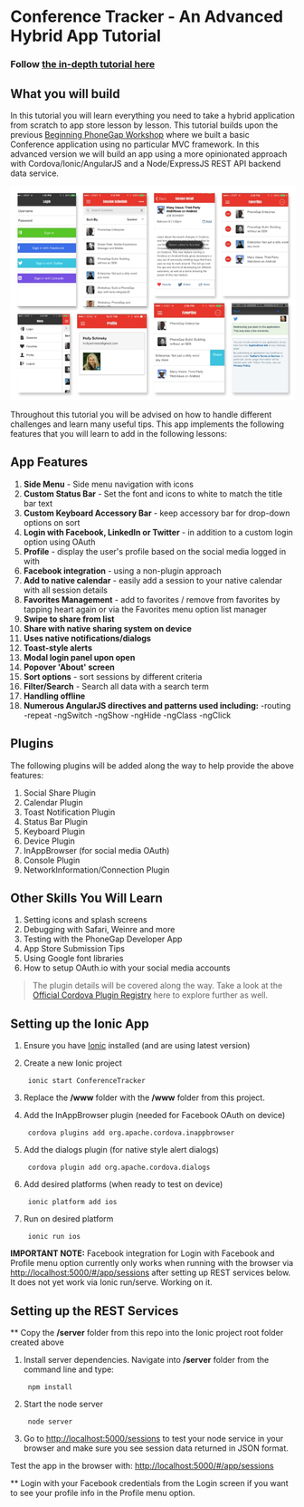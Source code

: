 Conference Tracker - An Advanced Hybrid App Tutorial
===========================

### Follow [the in-depth tutorial here](http://hollyschinsky.github.io/ConferenceTracker/)

## What you will build
In this tutorial you will learn everything you need to take a hybrid application from scratch to app store lesson by lesson.
This tutorial builds upon the previous [Beginning PhoneGap Workshop](hollyschinsky.github.io/phonegap-workshop/) where we built a basic 
Conference application using no particular MVC framework. In this advanced version we will build an app using a more opinionated approach 
with Cordova/Ionic/AngularJS and a Node/ExpressJS REST API backend data service.

![](images/app/app-overview.jpg)

Throughout this tutorial you will be advised on how to handle different challenges and learn many useful tips. This app implements the 
following features that you will learn to add in the following lessons: 

## App Features 
1. **Side Menu** - Side menu navigation with icons
2. **Custom Status Bar** - Set the font and icons to white to match the title bar text
3. **Custom Keyboard Accessory Bar** - keep accessory bar for drop-down options on sort
4. **Login with Facebook, LinkedIn or Twitter** - in addition to a custom login option using OAuth
5. **Profile** - display the user's profile based on the social media logged in with
6. **Facebook integration** - using a non-plugin approach
7. **Add to native calendar** - easily add a session to your native calendar with all session details
8. **Favorites Management** - add to favorites / remove from favorites by tapping heart again or via the Favorites menu option list manager
9. **Swipe to share from list**
10. **Share with native sharing system on device**
11. **Uses native notifications/dialogs**
12. **Toast-style alerts**
13. **Modal login panel upon open**
14. **Popover 'About' screen**
15. **Sort options** - sort sessions by different criteria
16. **Filter/Search** - Search all data with a search term
17. **Handling offline**
17. **Numerous AngularJS directives and patterns used including:**
    -routing
    -repeat
    -ngSwitch
    -ngShow
    -ngHide
    -ngClass
    -ngClick    
 
## Plugins
The following plugins will be added along the way to help provide the above features:

1. Social Share Plugin 
2. Calendar Plugin
3. Toast Notification Plugin
4. Status Bar Plugin
5. Keyboard Plugin
6. Device Plugin
7. InAppBrowser (for social media OAuth)
8. Console Plugin
9. NetworkInformation/Connection Plugin

## Other Skills You Will Learn
1. Setting icons and splash screens
2. Debugging with Safari, Weinre and more
3. Testing with the PhoneGap Developer App
4. App Store Submission Tips
5. Using Google font libraries
6. How to setup OAuth.io with your social media accounts

>The plugin details will be covered along the way. Take a look at the [Official Cordova Plugin Registry](http://plugins.cordova.io) here to explore further as well. 

 

Setting up the Ionic App
-------------------------
1. Ensure you have [Ionic](http://ionicframework.com/getting-started/) installed (and are using latest version)

2. Create a new Ionic project

        ionic start ConferenceTracker

3. Replace the **/www** folder with the **/www** folder from this project.

4. Add the InAppBrowser plugin (needed for Facebook OAuth on device)

        cordova plugins add org.apache.cordova.inappbrowser

5. Add the dialogs plugin (for native style alert dialogs)

        cordova plugin add org.apache.cordova.dialogs

6. Add desired platforms (when ready to test on device)

        ionic platform add ios

7. Run on desired platform

        ionic run ios

**IMPORTANT NOTE:** Facebook integration for Login with Facebook and Profile menu option currently only works when running with the browser via [http://localhost:5000/#/app/sessions](http://localhost:5000/#/app/sessions) after setting up REST services below. It does not yet work via Ionic run/serve. Working on it.


Setting up the REST Services
----------------------------
** Copy the **/server** folder from this repo into the Ionic project root folder created above

1. Install server dependencies. Navigate into **/server** folder from the command line and type:

        npm install

2. Start the node server

        node server

3. Go to [http://localhost:5000/sessions](http://localhost:5000/sessions) to test your node service in your browser and make sure you see session data returned in JSON format.


Test the app in the browser with: [http://localhost:5000/#/app/sessions](http://localhost:5000/#/app/sessions)

** Login with your Facebook credentials from the Login screen if you want to see your profile info in the Profile menu option.